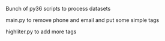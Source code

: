 Bunch of py36 scripts to process datasets

main.py to remove phone and email and put some simple tags

highliter.py to add more tags